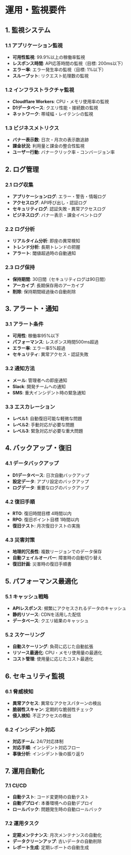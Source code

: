 # 運用・監視要件

## 1. 監視システム

### 1.1 アプリケーション監視
- **可用性監視**: 99.9%以上の稼働率監視
- **レスポンス時間**: API応答時間の監視（目標: 200ms以下）
- **エラー率**: エラー発生率の監視（目標: 1%以下）
- **スループット**: リクエスト処理数の監視

### 1.2 インフラストラクチャ監視
- **Cloudflare Workers**: CPU・メモリ使用率の監視
- **D1データベース**: クエリ性能・接続数の監視
- **ネットワーク**: 帯域幅・レイテンシの監視

### 1.3 ビジネスメトリクス
- **バナー表示数**: 日次・月次の表示数追跡
- **課金状況**: 利用量と課金の整合性監視
- **ユーザー行動**: バナークリック率・コンバージョン率

## 2. ログ管理

### 2.1 ログ収集
- **アプリケーションログ**: エラー・警告・情報ログ
- **アクセスログ**: API呼び出し・認証ログ
- **セキュリティログ**: 認証失敗・異常アクセスログ
- **ビジネスログ**: バナー表示・課金イベントログ

### 2.2 ログ分析
- **リアルタイム分析**: 即座の異常検知
- **トレンド分析**: 長期トレンドの把握
- **アラート**: 閾値超過時の自動通知

### 2.3 ログ保持
- **保持期間**: 30日間（セキュリティログは90日間）
- **アーカイブ**: 長期保存用のアーカイブ
- **削除**: 保持期間経過後の自動削除

## 3. アラート・通知

### 3.1 アラート条件
- **可用性**: 稼働率95%以下
- **パフォーマンス**: レスポンス時間500ms超過
- **エラー率**: エラー率5%超過
- **セキュリティ**: 異常アクセス・認証失敗

### 3.2 通知方法
- **メール**: 管理者への即座通知
- **Slack**: 開発チームへの通知
- **SMS**: 重大インシデント時の緊急通知

### 3.3 エスカレーション
- **レベル1**: 自動復旧可能な軽微な問題
- **レベル2**: 手動対応が必要な問題
- **レベル3**: 緊急対応が必要な重大問題

## 4. バックアップ・復旧

### 4.1 データバックアップ
- **D1データベース**: 日次自動バックアップ
- **設定データ**: アプリ設定のバックアップ
- **ログデータ**: 重要なログのバックアップ

### 4.2 復旧手順
- **RTO**: 復旧時間目標 4時間以内
- **RPO**: 復旧ポイント目標 1時間以内
- **復旧テスト**: 月次復旧テストの実施

### 4.3 災害対策
- **地理的冗長性**: 複数リージョンでのデータ保存
- **自動フェイルオーバー**: 障害時の自動切り替え
- **復旧計画**: 災害時の復旧手順書

## 5. パフォーマンス最適化

### 5.1 キャッシュ戦略
- **APIレスポンス**: 頻繁にアクセスされるデータのキャッシュ
- **静的リソース**: CDNを活用した配信
- **データベース**: クエリ結果のキャッシュ

### 5.2 スケーリング
- **自動スケーリング**: 負荷に応じた自動拡張
- **リソース最適化**: CPU・メモリ使用量の最適化
- **コスト管理**: 使用量に応じたコスト最適化

## 6. セキュリティ監視

### 6.1 脅威検知
- **異常アクセス**: 異常なアクセスパターンの検出
- **脆弱性スキャン**: 定期的な脆弱性チェック
- **侵入検知**: 不正アクセスの検出

### 6.2 インシデント対応
- **対応チーム**: 24/7対応体制
- **対応手順**: インシデント対応フロー
- **事後分析**: インシデント後の振り返り

## 7. 運用自動化

### 7.1 CI/CD
- **自動テスト**: コード変更時の自動テスト
- **自動デプロイ**: 本番環境への自動デプロイ
- **ロールバック**: 問題発生時の自動ロールバック

### 7.2 運用タスク
- **定期メンテナンス**: 月次メンテナンスの自動化
- **データクリーンアップ**: 古いデータの自動削除
- **レポート生成**: 定期レポートの自動生成
